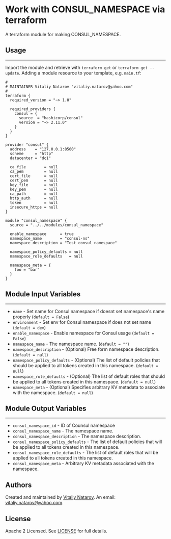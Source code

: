 # Work with CONSUL_NAMESPACE via terraform

A terraform module for making CONSUL_NAMESPACE.


## Usage
----------------------
Import the module and retrieve with ```terraform get``` or ```terraform get --update```. Adding a module resource to your template, e.g. `main.tf`:

```
#
# MAINTAINER Vitaliy Natarov "vitaliy.natarov@yahoo.com"
#
terraform {
  required_version = "~> 1.0"

  required_providers {
    consul = {
      source  = "hashicorp/consul"
      version = "~> 2.11.0"
    }
  }
}

provider "consul" {
  address    = "127.0.0.1:8500"
  scheme     = "http"
  datacenter = "dc1"

  ca_file        = null
  ca_pem         = null
  cert_file      = null
  cert_pem       = null
  key_file       = null
  key_pem        = null
  ca_path        = null
  http_auth      = null
  token          = null
  insecure_https = null
}

module "consul_namespace" {
  source = "../../modules/consul_namespace"

  enable_namespace      = true
  namespace_name        = "consul-ns"
  namespace_description = "Test consul namespace"

  namespace_policy_defaults = null
  namespace_role_defaults   = null

  namespace_meta = {
    foo = "bar"
  }
}

```

## Module Input Variables
----------------------
- `name` - Set name for Consul namespace if doesnt set namespace's name properly (`default = False`)
- `environment` - Set env for Consul namespace if does not set name (`default = dev`)
- `enable_namespace` - Enable namespace for Consul usage (`default = False`)
- `namespace_name` - The namespace name. (`default = ""`)
- `namespace_description` - (Optional) Free form namespace description. (`default = null`)
- `namespace_policy_defaults` - (Optional) The list of default policies that should be applied to all tokens created in this namespace. (`default = null`)
- `namespace_role_defaults` - (Optional) The list of default roles that should be applied to all tokens created in this namespace. (`default = null`)
- `namespace_meta` - (Optional) Specifies arbitrary KV metadata to associate with the namespace. (`default = null`)

## Module Output Variables
----------------------
- `consul_namespace_id` - ID of Counsul namespace
- `consul_namespace_name` - The namespace name.
- `consul_namespace_description` - The namespace description.
- `consul_namespace_policy_defaults` - The list of default policies that will be applied to all tokens created in this namespace.
- `consul_namespace_role_defaults` - The list of default roles that will be applied to all tokens created in this namespace.
- `consul_namespace_meta` - Arbitrary KV metadata associated with the namespace.


## Authors

Created and maintained by [Vitaliy Natarov](https://github.com/SebastianUA). An email: [vitaliy.natarov@yahoo.com](vitaliy.natarov@yahoo.com).

## License

Apache 2 Licensed. See [LICENSE](https://github.com/SebastianUA/terraform/blob/master/LICENSE) for full details.
